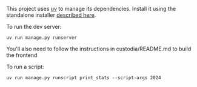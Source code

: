 This project uses [uv](https://docs.astral.sh/uv/) to manage its dependencies. Install it using the standalone installer [described here](https://docs.astral.sh/uv/getting-started/installation/#standalone-installer).

To run the dev server:

    uv run manage.py runserver

You'll also need to follow the instructions in custodia/README.md to build the frontend

To run a script:

    uv run manage.py runscript print_stats --script-args 2024

